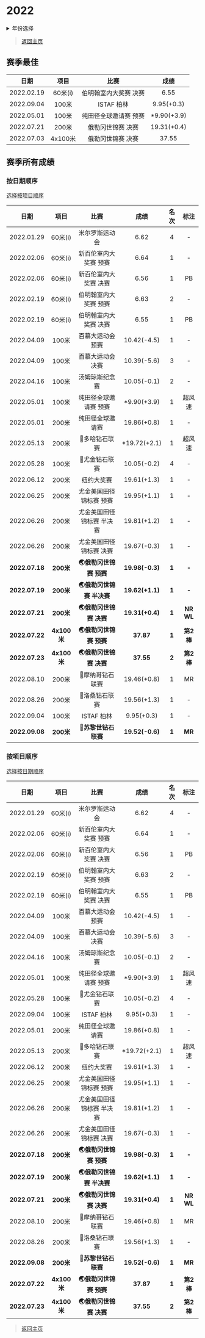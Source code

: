 # 2022

<details>
<summary>年份选择</summary>

- [2024](./2024.md)

- [2023](./2023.md)

- [2022](./2022.md)

- [2021](./2021.md)

- [2020](./2020.md)

- [2019](./2019.md)

- [2018](./2018.md)

- [2017](./2017.md)

- [2016](./2016.md)

- [2015](./2015.md)

- [2014](./2014.md)

- [2013](./2013.md)

- [2012](./2012.md)

</details>

> [返回主页](../Profile.md)

## 赛季最佳

|    日期    |  项目   |         比赛          |    成绩     |
| :--------: | :-----: | :-------------------: | :---------: |
| 2022.02.19 | 60米(i) | 伯明翰室内大奖赛 决赛 |    6.55     |
| 2022.09.04 |  100米  |      ISTAF 柏林       | 9.95(+0.3)  |
| 2022.05.01 |  100米  | 纯田径全球邀请赛 预赛 | *9.90(+3.9) |
| 2022.07.21 |  200米  |   俄勒冈世锦赛 决赛   | 19.31(+0.4) |
| 2022.07.03 | 4x100米 |   俄勒冈世锦赛 决赛   |    37.55    |

## 赛季所有成绩

### 按日期顺序<a id='1'></a>

[选择按项目顺序](#2)

|      日期      |    项目     |           比赛            |      成绩       | 名次  |   标注    |
| :------------: | :---------: | :-----------------------: | :-------------: | :---: | :-------: |
|   2022.01.29   |   60米(i)   |      米尔罗斯运动会       |      6.62       |   4   |     -     |
|   2022.02.06   |   60米(i)   |   新百伦室内大奖赛 预赛   |      6.64       |   1   |     -     |
|   2022.02.06   |   60米(i)   |   新百伦室内大奖赛 决赛   |      6.56       |   1   |    PB     |
|   2022.02.19   |   60米(i)   |   伯明翰室内大奖赛 预赛   |      6.63       |   2   |     -     |
|   2022.02.19   |   60米(i)   |   伯明翰室内大奖赛 决赛   |      6.55       |   1   |    PB     |
|   2022.04.09   |    100米    |     百慕大运动会 预赛     |   10.42(-4.5)   |   1   |     -     |
|   2022.04.09   |    100米    |     百慕大运动会 决赛     |   10.39(-5.6)   |   3   |     -     |
|   2022.04.16   |    100米    |      汤姆琼斯纪念赛       |   10.05(-0.1)   |   2   |     -     |
|   2022.05.01   |    100米    |   纯田径全球邀请赛 预赛   |   *9.90(+3.9)   |   1   |  超风速   |
|   2022.05.01   |    200米    |     纯田径全球邀请赛      |   19.86(+0.8)   |   1   |     -     |
|   2022.05.13   |    200米    |       💎多哈钻石联赛       |  *19.72(+2.1)   |   1   |  超风速   |
|   2022.05.28   |    100米    |       💎尤金钻石联赛       |   10.05(-0.2)   |   4   |     -     |
|   2022.06.12   |    200米    |        纽约大奖赛         |   19.61(+1.3)   |   1   |     -     |
|   2022.06.25   |    200米    |  尤金美国田径锦标赛 预赛  |   19.95(+1.1)   |   1   |     -     |
|   2022.06.26   |    200米    | 尤金美国田径锦标赛 半决赛 |   19.81(+1.2)   |   1   |     -     |
|   2022.06.26   |    200米    |  尤金美国田径锦标赛 决赛  |   19.67(-0.3)   |   1   |     -     |
| **2022.07.18** |  **200米**  |  **🌏俄勒冈世锦赛 预赛**   | **19.98(-0.3)** | **1** |   **-**   |
| **2022.07.19** |  **200米**  | **🌏俄勒冈世锦赛 半决赛**  | **19.62(+1.1)** | **1** |   **-**   |
| **2022.07.21** |  **200米**  |  **🌏俄勒冈世锦赛 决赛**   | **19.31(+0.4)** | **1** | **NR WL** |
| **2022.07.22** | **4x100米** |  **🌏俄勒冈世锦赛 预赛**   |    **37.87**    | **1** | **第2棒** |
| **2022.07.23** | **4x100米** |  **🌏俄勒冈世锦赛 决赛**   |    **37.55**    | **2** | **第2棒** |
|   2022.08.10   |    200米    |      💎摩纳哥钻石联赛      |   19.46(+0.8)   |   1   |    MR     |
|   2022.08.26   |    200米    |       💎​​洛桑钻石联赛       |   19.56(+1.3)   |   1   |     -     |
|   2022.09.04   |    100米    |        ISTAF 柏林         |   9.95(+0.3)    |   1   |     -     |
| **2022.09.08** |  **200米**  |    **💎苏黎世钻石联赛**    | **19.52(-0.6)** | **1** |  **MR**   |

### 按项目顺序<a id='2'></a>

[选择按日期顺序](#1)

|      日期      |    项目     |           比赛            |      成绩       | 名次  |   标注    |
| :------------: | :---------: | :-----------------------: | :-------------: | :---: | :-------: |
|   2022.01.29   |   60米(i)   |      米尔罗斯运动会       |      6.62       |   4   |     -     |
|   2022.02.06   |   60米(i)   |   新百伦室内大奖赛 预赛   |      6.64       |   1   |     -     |
|   2022.02.06   |   60米(i)   |   新百伦室内大奖赛 决赛   |      6.56       |   1   |    PB     |
|   2022.02.19   |   60米(i)   |   伯明翰室内大奖赛 预赛   |      6.63       |   2   |     -     |
|   2022.02.19   |   60米(i)   |   伯明翰室内大奖赛 决赛   |      6.55       |   1   |    PB     |
|   2022.04.09   |    100米    |     百慕大运动会 预赛     |   10.42(-4.5)   |   1   |     -     |
|   2022.04.09   |    100米    |     百慕大运动会 决赛     |   10.39(-5.6)   |   3   |     -     |
|   2022.04.16   |    100米    |      汤姆琼斯纪念赛       |   10.05(-0.1)   |   2   |     -     |
|   2022.05.01   |    100米    |   纯田径全球邀请赛 预赛   |   *9.90(+3.9)   |   1   |  超风速   |
|   2022.05.28   |    100米    |       💎尤金钻石联赛       |   10.05(-0.2)   |   4   |     -     |
|   2022.09.04   |    100米    |        ISTAF 柏林         |   9.95(+0.3)    |   1   |     -     |
|   2022.05.01   |    200米    |     纯田径全球邀请赛      |   19.86(+0.8)   |   1   |     -     |
|   2022.05.13   |    200米    |       💎多哈钻石联赛       |  *19.72(+2.1)   |   1   |  超风速   |
|   2022.06.12   |    200米    |        纽约大奖赛         |   19.61(+1.3)   |   1   |     -     |
|   2022.06.25   |    200米    |  尤金美国田径锦标赛 预赛  |   19.95(+1.1)   |   1   |     -     |
|   2022.06.26   |    200米    | 尤金美国田径锦标赛 半决赛 |   19.81(+1.2)   |   1   |     -     |
|   2022.06.26   |    200米    |  尤金美国田径锦标赛 决赛  |   19.67(-0.3)   |   1   |     -     |
| **2022.07.18** |  **200米**  |  **🌏俄勒冈世锦赛 预赛**   | **19.98(-0.3)** | **1** |   **-**   |
| **2022.07.19** |  **200米**  | **🌏俄勒冈世锦赛 半决赛**  | **19.62(+1.1)** | **1** |   **-**   |
| **2022.07.21** |  **200米**  |  **🌏俄勒冈世锦赛 决赛**   | **19.31(+0.4)** | **1** | **NR WL** |
|   2022.08.10   |    200米    |      💎摩纳哥钻石联赛      |   19.46(+0.8)   |   1   |    MR     |
|   2022.08.26   |    200米    |       💎​​洛桑钻石联赛       |   19.56(+1.3)   |   1   |     -     |
| **2022.09.08** |  **200米**  |    **💎苏黎世钻石联赛**    | **19.52(-0.6)** | **1** |  **MR**   |
| **2022.07.22** | **4x100米** |  **🌏俄勒冈世锦赛 预赛**   |    **37.87**    | **1** | **第2棒** |
| **2022.07.23** | **4x100米** |  **🌏俄勒冈世锦赛 决赛**   |    **37.55**    | **2** | **第2棒** |

> [返回主页](../Profile.md)